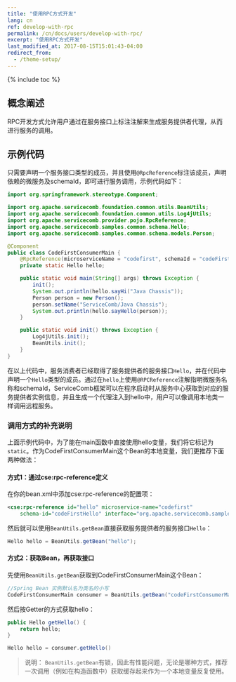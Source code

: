 ```yaml
---
title: "使用RPC方式开发"
lang: cn
ref: develop-with-rpc
permalink: /cn/docs/users/develop-with-rpc/
excerpt: "使用RPC方式开发"
last_modified_at: 2017-08-15T15:01:43-04:00
redirect_from:
  - /theme-setup/
---
```


{% include toc %}
## 概念阐述

RPC开发方式允许用户通过在服务接口上标注注解来生成服务提供者代理，从而进行服务的调用。

## 示例代码

只需要声明一个服务接口类型的成员，并且使用`@RpcReference`标注该成员，声明依赖的微服务及schemaId，即可进行服务调用，示例代码如下：

```java
import org.springframework.stereotype.Component;

import org.apache.servicecomb.foundation.common.utils.BeanUtils;
import org.apache.servicecomb.foundation.common.utils.Log4jUtils;
import org.apache.servicecomb.provider.pojo.RpcReference;
import org.apache.servicecomb.samples.common.schema.Hello;
import org.apache.servicecomb.samples.common.schema.models.Person;

@Component
public class CodeFirstConsumerMain {
    @RpcReference(microserviceName = "codefirst", schemaId = "codeFirstHello")
    private static Hello hello;

    public static void main(String[] args) throws Exception {
        init();
        System.out.println(hello.sayHi("Java Chassis"));
        Person person = new Person();
        person.setName("ServiceComb/Java Chassis");
        System.out.println(hello.sayHello(person));
    }

    public static void init() throws Exception {
        Log4jUtils.init();
        BeanUtils.init();
    }
}
```

在以上代码中，服务消费者已经取得了服务提供者的服务接口`Hello`，并在代码中声明一个`Hello`类型的成员。通过在`hello`上使用`@RPCReference`注解指明微服务名称和schemaId，ServiceComb框架可以在程序启动时从服务中心获取到对应的服务提供者实例信息，并且生成一个代理注入到hello中，用户可以像调用本地类一样调用远程服务。

### 调用方式的补充说明
上面示例代码中，为了能在main函数中直接使用hello变量，我们将它标记为`static`。作为CodeFirstConsumerMain这个Bean的本地变量，我们更推荐下面两种做法：
#### 方式1：通过cse:rpc-reference定义
在你的bean.xml中添加cse:rpc-reference的配置项：

```xml
<cse:rpc-reference id="hello" microservice-name="codefirst"
    schema-id="codeFirstHello" interface="org.apache.servicecomb.samples.common.schema.Hello"></cse:rpc-reference>
```

然后就可以使用`BeanUtils.getBean`直接获取服务提供者的服务接口`Hello`：

```java
Hello hello = BeanUtils.getBean("hello");
```

#### 方式2：获取Bean，再获取接口
先使用`BeanUtils.getBean`获取到CodeFirstConsumerMain这个Bean：

```java
//Spring Bean 实例默认名为类名的小写
CodeFirstConsumerMain consumer = BeanUtils.getBean("codeFirstConsumerMain");
```

然后按Getter的方式获取hello：

```java
public Hello getHello() {
    return hello;
}
```

```java
Hello hello = consumer.getHello()
```

> 说明：
> `BeanUtils.getBean`有锁，因此有性能问题，无论是哪种方式，推荐一次调用（例如在构造函数中）获取缓存起来作为一个本地变量反复使用。